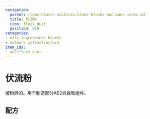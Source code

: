 ```yaml
---
navigation:
  parent: items-blocks-machines/items-blocks-machines-index.md
  title: 伏流粉
  icon: fluix_dust
  position: 010
categories:
- misc ingredients blocks
- network infrastructure
item_ids:
- ae2:fluix_dust
---
```


# 伏流粉

<ItemImage id="fluix_dust" scale="4" />

被<ItemLink id="inscriber" />粉碎的<ItemLink id="fluix_crystal" />。用于制造部分AE2机器和组件。

## 配方

<RecipeFor id="fluix_dust" />
